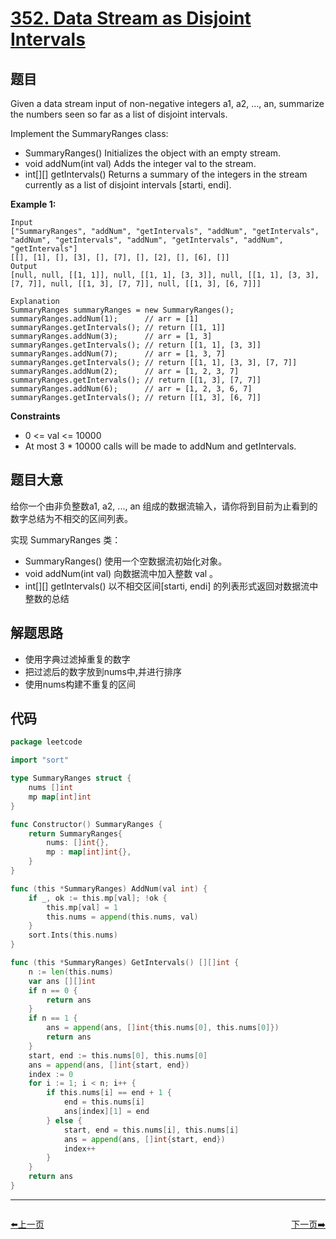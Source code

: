 # [352. Data Stream as Disjoint Intervals](https://leetcode.com/problems/data-stream-as-disjoint-intervals/)


## 题目

Given a data stream input of non-negative integers a1, a2, ..., an, summarize the numbers seen so far as a list of disjoint intervals.

Implement the SummaryRanges class:

   - SummaryRanges() Initializes the object with an empty stream.
   - void addNum(int val) Adds the integer val to the stream. 
   - int[][] getIntervals() Returns a summary of the integers in the stream currently as a list of disjoint intervals [starti, endi].

**Example 1:**

    Input
    ["SummaryRanges", "addNum", "getIntervals", "addNum", "getIntervals", "addNum", "getIntervals", "addNum", "getIntervals", "addNum", "getIntervals"]
    [[], [1], [], [3], [], [7], [], [2], [], [6], []]
    Output
    [null, null, [[1, 1]], null, [[1, 1], [3, 3]], null, [[1, 1], [3, 3], [7, 7]], null, [[1, 3], [7, 7]], null, [[1, 3], [6, 7]]]

    Explanation
    SummaryRanges summaryRanges = new SummaryRanges();
    summaryRanges.addNum(1);      // arr = [1]
    summaryRanges.getIntervals(); // return [[1, 1]]
    summaryRanges.addNum(3);      // arr = [1, 3]
    summaryRanges.getIntervals(); // return [[1, 1], [3, 3]]
    summaryRanges.addNum(7);      // arr = [1, 3, 7]
    summaryRanges.getIntervals(); // return [[1, 1], [3, 3], [7, 7]]
    summaryRanges.addNum(2);      // arr = [1, 2, 3, 7]
    summaryRanges.getIntervals(); // return [[1, 3], [7, 7]]
    summaryRanges.addNum(6);      // arr = [1, 2, 3, 6, 7]
    summaryRanges.getIntervals(); // return [[1, 3], [6, 7]]

**Constraints**

   - 0 <= val <= 10000
   - At most 3 * 10000 calls will be made to addNum and getIntervals.

## 题目大意

给你一个由非负整数a1, a2, ..., an 组成的数据流输入，请你将到目前为止看到的数字总结为不相交的区间列表。

实现 SummaryRanges 类：

   - SummaryRanges() 使用一个空数据流初始化对象。
   - void addNum(int val) 向数据流中加入整数 val 。
   - int[][] getIntervals() 以不相交区间[starti, endi] 的列表形式返回对数据流中整数的总结

## 解题思路

- 使用字典过滤掉重复的数字
- 把过滤后的数字放到nums中,并进行排序 
- 使用nums构建不重复的区间

## 代码

```go
package leetcode

import "sort"

type SummaryRanges struct {
    nums []int
    mp map[int]int
}

func Constructor() SummaryRanges {
    return SummaryRanges{
        nums: []int{},
        mp : map[int]int{},
    }
}

func (this *SummaryRanges) AddNum(val int) {
    if _, ok := this.mp[val]; !ok {
        this.mp[val] = 1
        this.nums = append(this.nums, val)
    }
    sort.Ints(this.nums)
}

func (this *SummaryRanges) GetIntervals() [][]int {
    n := len(this.nums)
    var ans [][]int
    if n == 0 {
        return ans
    }
    if n == 1 {
        ans = append(ans, []int{this.nums[0], this.nums[0]})
        return ans
    }
    start, end := this.nums[0], this.nums[0]
    ans = append(ans, []int{start, end})
    index := 0
    for i := 1; i < n; i++ {
        if this.nums[i] == end + 1 {
            end = this.nums[i]
            ans[index][1] = end
        } else {
            start, end = this.nums[i], this.nums[i]
            ans = append(ans, []int{start, end})
            index++
        }
    }
    return ans
}
```


----------------------------------------------
<div style="display: flex;justify-content: space-between;align-items: center;">
<p><a href="https://books.halfrost.com/leetcode/ChapterFour/0300~0399/0350.Intersection-of-Two-Arrays-II/">⬅️上一页</a></p>
<p><a href="https://books.halfrost.com/leetcode/ChapterFour/0300~0399/0354.Russian-Doll-Envelopes/">下一页➡️</a></p>
</div>
